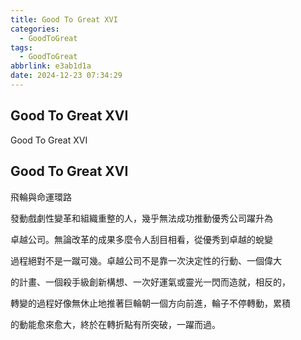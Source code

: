 ```yaml
---
title: Good To Great XVI
categories:
  - GoodToGreat
tags:
  - GoodToGreat
abbrlink: e3ab1d1a
date: 2024-12-23 07:34:29
---
```

Good To Great XVI
-----------------------------------------------------------------------------------------------
<!--more-->
Good To Great XVI

Good To Great XVI
-----------------------------------------------------------------------------------------------
飛輪與命運環路

發動戲劇性變革和組織重整的人，幾乎無法成功推動優秀公司躍升為

卓越公司。無論改革的成果多麼令人刮目相看，從優秀到卓越的蛻變

過程絕對不是一蹴可幾。卓越公司不是靠一次決定性的行動、一個偉大

的計畫、一個殺手級創新構想、一次好運氣或靈光一閃而造就，相反的，

轉變的過程好像無休止地推著巨輪朝一個方向前進，輪子不停轉動，累積

的動能愈來愈大，終於在轉折點有所突破，一躍而過。